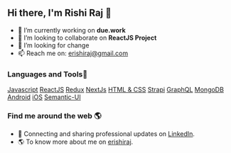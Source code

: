 ## Hi there, I'm Rishi Raj 👋

- 🔭 I’m currently working on **due.work**
- 👯 I’m looking to collaborate on **ReactJS Project**
- 🤔 I’m looking for change
- 📫 Reach me on: erishiraj@gmail.com

### Languages and Tools🧰

[Javascript](https://developer.mozilla.org/en-US/docs/Web/JavaScript) [ReactJS](https://reactjs.org/docs/getting-started.html) [Redux](https://redux.js.org/introduction/getting-started) [NextJs](https://nextjs.org/docs) [HTML & CSS](https://developer.mozilla.org/en-US/docs/Web/HTML) [Strapi](https://strapi.io/documentation/developer-docs/latest/getting-started/introduction.html) [GraphQL](https://www.apollographql.com/docs/react) [MongoDB](https://docs.mongodb.com/manual/tutorial/getting-started/) [Android](https://developer.android.com/guide?hl=th) [iOS](https://swift.org/documentation) [Semantic-UI](https://react.semantic-ui.com)

### Find me around the web 🌎
- 💼 Connecting and sharing professional updates on [LinkedIn](https://www.linkedin.com/in/rishi-raj-b9ab44a1).
- 🌎 To know more about me on [erishiraj](https://www.erishiraj.com/).
